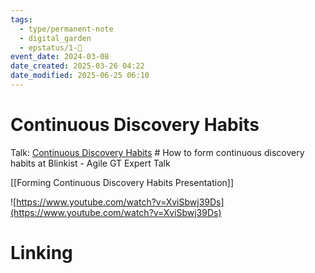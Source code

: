 ```yaml
---
tags:
  - type/permanent-note
  - digital_garden
  - epstatus/1-🌱
event_date: 2024-03-08
date_created: 2025-03-26 04:22
date_modified: 2025-06-25 06:10
---
```

# Continuous Discovery Habits

Talk: [Continuous Discovery Habits](https://www.youtube.com/watch?v=XviSbwj39Ds) # How to form continuous discovery habits at Blinkist - Agile GT Expert Talk

[[Forming Continuous Discovery Habits Presentation]]

![https://www.youtube.com/watch?v=XviSbwj39Ds](https://www.youtube.com/watch?v=XviSbwj39Ds)

# Linking